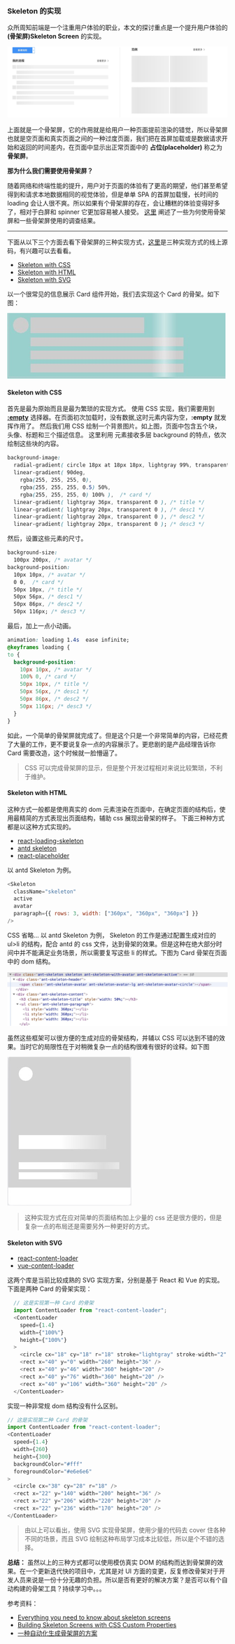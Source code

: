 ### Skeleton 的实现

众所周知前端是一个注重用户体验的职业，本文的探讨重点是一个提升用户体验的 **(骨架屏)Skeleton Screen** 的实现。


![this](../images/skeleton/page.jpg)

上面就是一个骨架屏，它的作用就是给用户一种页面提前渲染的错觉，所以骨架屏也就是空页面和真实页面之间的一种过度页面，我们把在首屏加载或是数据请求开始和返回的时间差内，在页面中显示出正常页面中的 **占位(placeholder)** 称之为 **骨架屏**。 

**那为什么我们需要使用骨架屏？**

随着网络和终端性能的提升，用户对于页面的体验有了更高的期望，他们甚至希望得到和请求本地数据相同的视觉体验，但是单单 SPA 的首屏加载慢，长时间的 loading 会让人很不爽。所以如果有个骨架屏的存在，会让糟糕的体验变得好多了，相对于白屏和 spinner 它更加容易被人接受。
[这里](https://uxdesign.cc/what-you-should-know-about-skeleton-screens-a820c45a571a) 阐述了一些为何使用骨架屏和一些骨架屏使用的调查结果。

***
 下面从以下三个方面去看下骨架屏的三种实现方式，[这里](https://codesandbox.io/s/tender-dan-4izgz?file=/src/containers/antd-skeleton/index.css:0-593)是三种实现方式的线上源码，有兴趣可以去看看。
 * <a href='#css'>Skeleton with CSS</a>
 * <a href='#html'>Skeleton with HTML</a>
 * <a href='#svg'>Skeleton with SVG</a>

以一个很常见的信息展示 Card 组件开始，我们去实现这个 Card 的骨架。如下图：

 ![skeleton](../images/skeleton/skeleton.jpeg)

#### <a name='css'>Skeleton with CSS</a>

  首先是最为原始而且是最为繁琐的实现方式。
  使用 CSS 实现，我们需要用到 **[:empty](https://developer.mozilla.org/zh-CN/docs/Web/CSS/:empty)** 选择器。在页面初次加载时，没有数据,这时元素内容为空，**:empty** 就发挥作用了。
  然后我们用 CSS 绘制一个背景图片。如上图，页面中包含五个块， 头像、标题和三个描述信息。
  这里利用 元素接收多层 background 的特点，依次绘制这些块的内容。
  ``` css
  background-image:
    radial-gradient( circle 18px at 18px 18px, lightgray 99%, transparent 0 ), /* avatar */
    linear-gradient( 90deg, 
      rgba(255, 255, 255, 0), 
      rgba(255, 255, 255, 0.5) 50%, 
      rgba(255, 255, 255, 0) 100% ),  /* card */
    linear-gradient( lightgray 36px, transparent 0 ), /* title */
    linear-gradient( lightgray 20px, transparent 0 ), /* desc1 */
    linear-gradient( lightgray 20px, transparent 0 ), /* desc2 */
    linear-gradient( lightgray 20px, transparent 0 ); /* desc3 */
  ``` 
  然后，设置这些元素的尺寸。
  ``` css
  background-size:
    100px 200px, /* avatar */
  background-position:
    10px 10px, /* avatar */
    0 0,  /* card */
    50px 10px, /* title */
    50px 56px, /* desc1 */
    50px 86px, /* desc2 */
    50px 116px; /* desc3 */
  ```
  最后，加上一点小动画。
  ``` css
  animation: loading 1.4s  ease infinite;
  @keyframes loading {
  to {
    background-position:
      10px 10px, /* avatar */
      100% 0, /* card */
      50px 10px, /* title */
      50px 56px, /* desc1 */
      50px 86px, /* desc2 */
      50px 116px; /* desc3 */
    }
  }
  ```
  如此，一个简单的骨架屏就完成了。但是这个只是一个非常简单的内容，已经花费了大量的工作，更不要说复杂一点的内容展示了。更悲剧的是产品经理告诉你 Card 需要改造，这个时候就一脸懵逼了。
 > CSS 可以完成骨架屏的显示，但是整个开发过程相对来说比较繁琐，不利于维护。

#### <a name='html'>Skeleton with HTML</a> 

  这种方式一般都是使用真实的 dom 元素渲染在页面中，在确定页面的结构后，使用最精简的方式表现出页面结构，辅助 css 展现出骨架的样子。
  下面三种种方式都是以这种方式实现的。
  * [react-loading-skeleton](https://github.com/dvtng/react-loading-skeleton)
  * [antd skeleton](https://ant.design/components/skeleton-cn/)
  * [react-placeholder](https://github.com/buildo/react-placeholder)

  以 antd Skeleton 为例。
  ``` javascript
  <Skeleton
    className="skeleton"
    active
    avatar
    paragraph={{ rows: 3, width: ["360px", "360px", "360px"] }}
  />
  ```
  CSS 省略...
  以 antd Skeleton 为例， Skeleton 的工作是通过配置生成对应的 ul>li 的结构，配合 antd 的 css 文件，达到骨架的效果。但是这种在绝大部分时间中并不能满足业务场景，所以需要复写这些 li 的样式。下图为 Card 骨架在页面中的 dom 结构。

   ![dom 结构](../images/skeleton/real-dom.png)

   虽然这些框架可以很方便的生成对应的骨架结构，并辅以 CSS 可以达到不错的效果。当时它的局限性在于对稍微复杂一点的结构很难有很好的诠释。如下图

   ![复杂骨架](../images/skeleton/cpx-skeleton.jpg?)

   > 这种实现方式在应对简单的页面结构加上少量的 css 还是很方便的，但是复杂一点的布局还是需要另外一种更好的方式。

  #### <a name='svg'>Skeleton with SVG</a>

  * [react-content-loader](https://github.com/danilowoz/react-content-loader)
  * [vue-content-loader](https://github.com/egoist/vue-content-loader)

  这两个库是当前比较成熟的 SVG 实现方案，分别是基于 React 和 Vue 的实现。下面是两种 Card 的骨架实现：

  ``` javascript
    // 这是实现第一种 Card 的骨架
    import ContentLoader from "react-content-loader";
    <ContentLoader
      speed={1.4}
      width={"100%"}
      height={"100%"}
    >
      <circle cx="18" cy="18" r="18" stroke="lightgray" stroke-width="2" />
      <rect x="40" y="0" width="260" height="36" />
      <rect x="40" y="46" width="360" height="20" />
      <rect x="40" y="76" width="360" height="20" />
      <rect x="40" y="106" width="360" height="20" />
    </ContentLoader>
  ```

  实现一种非常规 dom 结构没有什么区别。
  ``` js
  // 这是实现第二种 Card 的骨架
  import ContentLoader from "react-content-loader";
  <ContentLoader
    speed={1.4}
    width={260}
    height={300}
    backgroundColor="#fff"
    foregroundColor="#e6e6e6"
  >
    <circle cx="38" cy="28" r="18" />
    <rect x="22" y="140" width="200" height="36" />
    <rect x="22" y="206" width="220" height="20" />
    <rect x="22" y="236" width="170" height="20" />
  </ContentLoader>
  ```
> 由以上可以看出，使用 SVG 实现骨架屏，使用少量的代码去 cover 住各种不同的场景，而且 SVG 绘制这种布局学习成本比较低，所以是个不错的选择。

**总结：** 虽然以上的三种方式都可以使用模仿真实 DOM 的结构而达到骨架屏的效果。在一个更新迭代快的项目中，尤其是对 UI 方面的变更，反复修改骨架对于开发人员来说是一份十分无趣的负担。所以是否有更好的解决方案？是否可以有个自动构建的骨架工具？持续学习中。。。

参考资料：
* [Everything you need to know about skeleton screens](https://uxdesign.cc/what-you-should-know-about-skeleton-screens-a820c45a571a)
* [Building Skeleton Screens with CSS Custom Properties](https://css-tricks.com/building-skeleton-screens-css-custom-properties/)
* [一种自动化生成骨架屏的方案](https://github.com/Jocs/jocs.github.io/issues/22)
